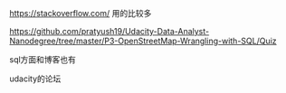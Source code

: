 https://stackoverflow.com/  用的比较多

https://github.com/pratyush19/Udacity-Data-Analyst-Nanodegree/tree/master/P3-OpenStreetMap-Wrangling-with-SQL/Quiz

sql方面和博客也有

udacity的论坛